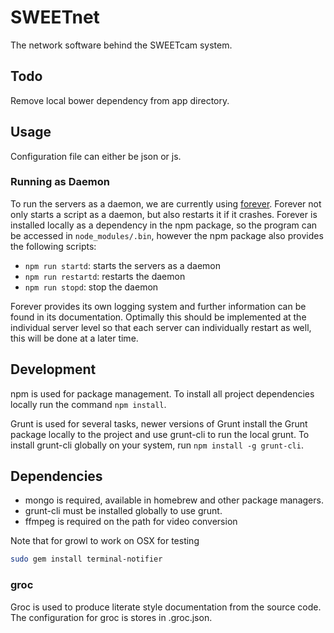 # SWEETnet

The network software behind the SWEETcam system.

## Todo

Remove local bower dependency from app directory.

## Usage

Configuration file can either be json or js.

### Running as Daemon

To run the servers as a daemon, we are currently using
[forever](https://github.com/nodejitsu/forever). Forever not only starts a
script as a daemon, but also restarts it if it crashes. Forever is installed
locally as a dependency in the npm package, so the program can be accessed in
`node_modules/.bin`, however the npm package also provides the following
scripts:

- `npm run startd`: starts the servers as a daemon
- `npm run restartd`: restarts the daemon
- `npm run stopd`: stop the daemon

Forever provides its own logging system and further information can be found in
its documentation. Optimally this should be implemented at the individual server
level so that each server can individually restart as well, this will be done at
a later time.
## Development

npm is used for package management. To install all project dependencies locally
run the command `npm install`.

Grunt is used for several tasks, newer versions of Grunt install the Grunt
package locally to the project and use grunt-cli to run the local grunt. To
install grunt-cli globally on your system, run `npm install -g grunt-cli`.

## Dependencies

- mongo is required, available in homebrew and other package managers.
- grunt-cli must be installed globally to use grunt.
- ffmpeg is required on the path for video conversion

Note that for growl to work on OSX for testing

```sh
sudo gem install terminal-notifier
```

### groc

Groc is used to produce literate style documentation from the source code.  The
configuration for groc is stores in .groc.json.

